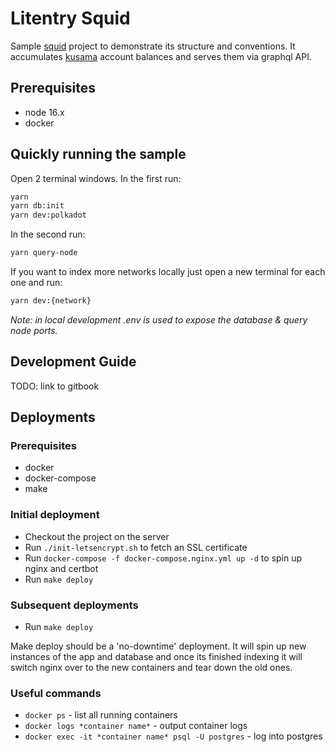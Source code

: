 # Litentry Squid

Sample [squid](https://subsquid.io) project to demonstrate its structure and conventions.
It accumulates [kusama](https://kusama.network) account balances and serves them via graphql API.

## Prerequisites

- node 16.x
- docker

## Quickly running the sample

Open 2 terminal windows. In the first run:

```bash
yarn
yarn db:init
yarn dev:polkadot
```

In the second run:

```bash
yarn query-node
```

If you want to index more networks locally just open a new terminal for each one and run:

```bash
yarn dev:{network}
```

_Note: in local development .env is used to expose the database & query node ports._

## Development Guide

TODO: link to gitbook

## Deployments

### Prerequisites

- docker
- docker-compose
- make

### Initial deployment

- Checkout the project on the server
- Run `./init-letsencrypt.sh` to fetch an SSL certificate
- Run `docker-compose -f docker-compose.nginx.yml up -d` to spin up nginx and certbot
- Run `make deploy`

### Subsequent deployments

- Run `make deploy`

Make deploy should be a 'no-downtime' deployment. It will spin up new instances of the app and database and once its finished indexing it will switch nginx over to the new containers and tear down the old ones.

### Useful commands

- `docker ps` - list all running containers
- `docker logs *container name*` - output container logs
- `docker exec -it *container name* psql -U postgres` - log into postgres
